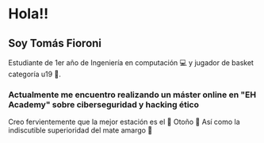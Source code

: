 # Hola!!
## Soy Tomás Fioroni
Estudiante de 1er año de Ingeniería en computación :computer: y jugador de basket categoría u19 :basketball:.

### Actualmente me encuentro realizando un máster online en __"EH Academy"__ sobre ciberseguridad y hacking ético

Creo fervientemente que la mejor estación es el :fallen_leaf: Otoño :fallen_leaf:
Así como la indiscutible superioridad del mate amargo :mate:

